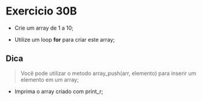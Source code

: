 # Exercicio 30B

- Crie um array de 1 a 10;

- Utilize um loop **for** para criar este array;

## Dica

> Você pode utilizar o metodo array_push(arr, elemento) para inserir um elemento em um array;


- Imprima o array criado com print_r;